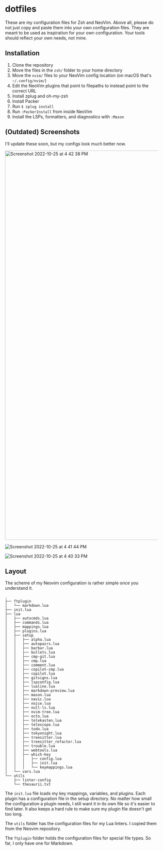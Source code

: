 # dotfiles

These are my configuration files for Zsh and NeoVim. Above all, please do not
just copy and paste them into your own configuration files. They are meant to be
used as inspiration for your own configuration. Your tools should reflect your
own needs, not mine.

## Installation

1. Clone the repository
2. Move the files in the `zsh/` folder to your home directory
3. Move the `nvim/` files to your NeoVim config location (on macOS that's
   `~/.config/nvim/`)
4. Edit the NeoVim plugins that point to filepaths to instead point to the
   correct URL
5. Install zplug and oh-my-zsh
6. Install Packer
7. Run `$ zplug install`
8. Run `:PackerInstall` from inside NeoVim
9. Install the LSPs, formatters, and diagnostics with `:Mason`

## (Outdated) Screenshots

I'll update these soon, but my configs look much better now.

<img width="1280" alt="Screenshot 2022-10-25 at 4 42 38 PM" src="https://user-images.githubusercontent.com/93488695/197888062-f3496952-f86f-4ea3-86eb-56668e7872b5.png">

![Screenshot 2022-10-25 at 4 41 44 PM](https://user-images.githubusercontent.com/93488695/197888095-cbbe5e4e-f48b-43f4-bec6-f146df96d459.png)

![Screenshot 2022-10-25 at 4 40 33 PM](https://user-images.githubusercontent.com/93488695/197888152-a74306cc-8c16-4e39-85a9-788fdc2d4425.png)

## Layout

The scheme of my Neovim configuration is rather simple once you understand it.

```
.
├── ftplugin
│   └── markdown.lua
├── init.lua
├── lua
│   ├── autocmds.lua
│   ├── commands.lua
│   ├── mappings.lua
│   ├── plugins.lua
│   ├── setup
│   │   ├── alpha.lua
│   │   ├── autopairs.lua
│   │   ├── barbar.lua
│   │   ├── bullets.lua
│   │   ├── cmp-git.lua
│   │   ├── cmp.lua
│   │   ├── comment.lua
│   │   ├── copilot-cmp.lua
│   │   ├── copilot.lua
│   │   ├── gitsigns.lua
│   │   ├── lspconfig.lua
│   │   ├── lualine.lua
│   │   ├── markdown-preview.lua
│   │   ├── mason.lua
│   │   ├── navic.lua
│   │   ├── noice.lua
│   │   ├── null-ls.lua
│   │   ├── nvim-tree.lua
│   │   ├── octo.lua
│   │   ├── telekasten.lua
│   │   ├── telescope.lua
│   │   ├── todo.lua
│   │   ├── tokyonight.lua
│   │   ├── treesitter.lua
│   │   ├── treesitter_refactor.lua
│   │   ├── trouble.lua
│   │   ├── webtools.lua
│   │   ├── which-key
│   │   │   ├── config.lua
│   │   │   ├── init.lua
│   │   │   └── keymappings.lua
│   └── vars.lua
└── utils
    ├── linter-config
    └── thesaurii.txt
```

The `init.lua` file loads my key mappings, variables, and plugins. Each plugin
has a configuration file in the setup directory. No matter how small the
configuration a plugin needs, I still want it in its own file so it's easier to
find later. It also keeps a hard rule to make sure my plugin file doesn't get
too long.

The `utils` folder has the configuration files for my Lua linters. I copied them
from the Neovim repository.

The `ftplugin` folder holds the configuration files for special file types. So
far, I only have one for Markdown.
